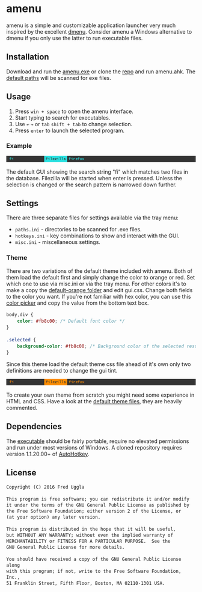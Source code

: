 amenu
=====

amenu is a simple and customizable application launcher very much inspired by the excellent [dmenu](http://tools.suckless.org/dmenu/). Consider amenu a Windows alternative to dmenu if you only use the latter to run executable files.

Installation
------------

Download and run the [amenu.exe](https://github.com/fledo/amenu/releases/latest) or clone the [repo](https://github.com/fledo/amenu/) and run amenu.ahk. The [default paths](settings/paths.ini) will be scanned for exe files.
 
Usage
-----

 1. Press `win + space` to open the amenu interface.
 2. Start typing to search for executables.
 3. Use `←` `→` or `tab` `shift + tab` to change selection.
 4. Press `enter` to launch the selected program.

### Example

![cyan-gui](image/screenshot-default-settings.png)

The default GUI showing the search string "fi" which matches two files in the database. Filezilla will be started when enter is pressed. Unless the selection is changed or the search pattern is narrowed down further.

Settings
---------

There are three separate files for settings available via the tray menu:

 - `paths.ini` - directories to be scanned for .exe files.
 - `hotkeys.ini` - key combinations to show and interact with the GUI.
 - `misc.ini`  - miscellaneous settings. 

### Theme

There are two variations of the default theme included with amenu. Both of them load the default first and simply change the color to orange or red. Set which one to use via misc.ini or via the tray menu. For other colors it's to make a copy the [default-orange folder](theme/default-orange) and edit gui.css. Change both fields to the color you want. If you're not familiar with hex color, you can use this [color picker](https://ddg.gg/?q=color+picker) and copy the value from the bottom text box.

```css
body,div {
	color: #fb8c00; /* Default font color */
}

.selected {
	background-color: #fb8c00; /* Background color of the selected result. */
}
```

Since this theme load the default theme css file ahead of it's own only two definitions are needed to change the gui tint.

![orange-gui](image/screenshot-custom-settings.png)

To create your own theme from scratch you might need some experience in HTML and CSS. Have a look at the [default theme files](theme/default), they are heavily commented.

Dependencies
------------

The [executable](https://github.com/fledo/amenu/releases/latest) should be fairly portable, require no elevated permissions and run under most versions of Windows. A cloned repository requires version 1.1.20.00+ of [AutoHotkey](https://github.com/Lexikos/AutoHotkey_L/).

License
-------

```
Copyright (C) 2016 Fred Uggla

This program is free software; you can redistribute it and/or modify
it under the terms of the GNU General Public License as published by
the Free Software Foundation; either version 2 of the License, or
(at your option) any later version.

This program is distributed in the hope that it will be useful,
but WITHOUT ANY WARRANTY; without even the implied warranty of
MERCHANTABILITY or FITNESS FOR A PARTICULAR PURPOSE.  See the
GNU General Public License for more details.

You should have received a copy of the GNU General Public License along
with this program; if not, write to the Free Software Foundation, Inc.,
51 Franklin Street, Fifth Floor, Boston, MA 02110-1301 USA.
```
